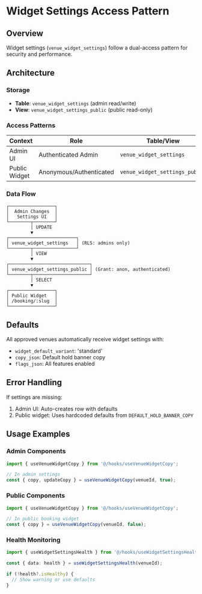# Widget Settings Access Pattern

## Overview
Widget settings (`venue_widget_settings`) follow a dual-access pattern for security and performance.

## Architecture

### Storage
- **Table**: `venue_widget_settings` (admin read/write)
- **View**: `venue_widget_settings_public` (public read-only)

### Access Patterns

| Context | Role | Table/View | Operations | RLS Policy |
|---------|------|------------|------------|-----------|
| Admin UI | Authenticated Admin | `venue_widget_settings` | SELECT, UPDATE | `venue_admins_manage_widget_settings` |
| Public Widget | Anonymous/Authenticated | `venue_widget_settings_public` | SELECT | Public grant |

### Data Flow

```
┌─────────────────┐
│  Admin Changes  │
│   Settings UI   │
└────────┬────────┘
         │ UPDATE
         ▼
┌─────────────────────────┐
│ venue_widget_settings   │ (RLS: admins only)
└────────┬────────────────┘
         │ VIEW
         ▼
┌──────────────────────────────┐
│ venue_widget_settings_public │ (Grant: anon, authenticated)
└────────┬─────────────────────┘
         │ SELECT
         ▼
┌─────────────────┐
│ Public Widget   │
│ /booking/:slug  │
└─────────────────┘
```

## Defaults
All approved venues automatically receive widget settings with:
- `widget_default_variant`: 'standard'
- `copy_json`: Default hold banner copy
- `flags_json`: All features enabled

## Error Handling
If settings are missing:
1. Admin UI: Auto-creates row with defaults
2. Public widget: Uses hardcoded defaults from `DEFAULT_HOLD_BANNER_COPY`

## Usage Examples

### Admin Components
```typescript
import { useVenueWidgetCopy } from '@/hooks/useVenueWidgetCopy';

// In admin settings
const { copy, updateCopy } = useVenueWidgetCopy(venueId, true);
```

### Public Components
```typescript
import { useVenueWidgetCopy } from '@/hooks/useVenueWidgetCopy';

// In public booking widget
const { copy } = useVenueWidgetCopy(venueId, false);
```

### Health Monitoring
```typescript
import { useWidgetSettingsHealth } from '@/hooks/useWidgetSettingsHealth';

const { data: health } = useWidgetSettingsHealth(venueId);

if (!health?.isHealthy) {
  // Show warning or use defaults
}
```
